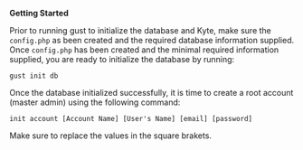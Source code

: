 **Getting Started**

Prior to running gust to initialize the database and Kyte, make sure the `config.php` as been created and the required database information supplied. Once `config.php` has been created and the minimal required information supplied, you are ready to initialize the database by running:

```
gust init db
```

Once the database initialized successfully, it is time to create a root account (master admin) using the following command:
```
init account [Account Name] [User's Name] [email] [password]
```

Make sure to replace the values in the square brakets.
